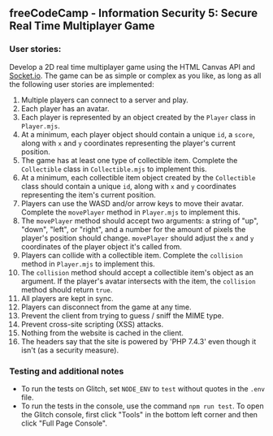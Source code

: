 **freeCodeCamp** - Information Security 5: Secure Real Time Multiplayer Game
------

### User stories:

Develop a 2D real time multiplayer game using the HTML Canvas API and [Socket.io](https://socket.io/). The game can be as simple or complex as you like, as long as all the following user stories are implemented:

1. Multiple players can connect to a server and play.
2. Each player has an avatar.
3. Each player is represented by an object created by the `Player` class in `Player.mjs`.
4. At a minimum, each player object should contain a unique `id`, a `score`, along with `x` and `y` coordinates representing the player's current position.
5. The game has at least one type of collectible item. Complete the `Collectible` class in `Collectible.mjs` to implement this.
6. At a minimum, each collectible item object created by the `Collectible` class should contain a unique `id`, along with `x` and `y` coordinates representing the item's current position.
7. Players can use the WASD and/or arrow keys to move their avatar. Complete the `movePlayer` method in `Player.mjs` to implement this.
8. The `movePlayer` method should accept two arguments: a string of "up", "down", "left", or "right", and a number for the amount of pixels the player's position should change. `movePlayer` should adjust the `x` and `y` coordinates of the player object it's called from.
9. Players can collide with a collectible item. Complete the `collision` method in `Player.mjs` to implement this.
10. The `collision` method should accept a collectible item's object as an argument. If the player's avatar intersects with the item, the `collision` method should return `true`.
11. All players are kept in sync.
12. Players can disconnect from the game at any time.
13. Prevent the client from trying to guess / sniff the MIME type.
14. Prevent cross-site scripting (XSS) attacks.
15. Nothing from the website is cached in the client.
16. The headers say that the site is powered by 'PHP 7.4.3' even though it isn't (as a security measure).

### Testing and additional notes

* To run the tests on Glitch, set `NODE_ENV` to `test` without quotes in the `.env` file.
* To run the tests in the console, use the command `npm run test`. To open the Glitch console, first click "Tools" in the bottom left corner and then click "Full Page Console".

